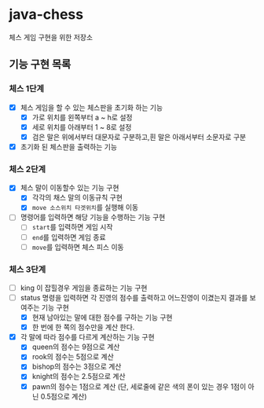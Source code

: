 # java-chess
체스 게임 구현을 위한 저장소

## 기능 구현 목록
### 체스 1단계
- [x] 체스 게임을 할 수 있는 체스판을 초기화 하는 기능
    - [x] 가로 위치를 왼쪽부터 a ~ h로 설정
    - [x] 세로 위치를 아래부터 1 ~ 8로 설정
    - [x] 검은 말은 위에서부터 대문자로 구분하고,흰 말은 아래서부터 소문자로 구분
- [x] 초기화 된 체스판을 출력하는 기능

### 체스 2단계
- [x] 체스 말이 이동할수 있는 기능 구현
    - [x] 각각의 채스 말의 이동규칙 구현
    - [x] `move 소스위치 타겟위치`를 실행해 이동
- [ ] 명령어를 입력하면 해당 기능을 수행하는 기능 구현
    - [ ] `start`를 입력하면 게임 시작
    - [ ] `end`를 입력하면 게임 종료
    - [ ] `move`를 입력하면 체스 피스 이동

### 체스 3단계
- [ ] king 이 잡힐경우 게임을 종료하는 기능 구현
- [ ] status 명령을 입력하면 각 진영의 점수를 출력하고 어느진영이 이겼는지 결과를 보여주는 기능 구현 
    - [x] 현재 남아있는 말에 대한 점수를 구하는 기능 구현
    - [x] 한 번에 한 쪽의 점수만을 계산 한다.
- [x] 각 말에 따라 점수를 다르게 계산하는 기능 구현
    - [x] queen의 점수는 9점으로 계산
    - [x] rook의 점수는 5점으로 계산
    - [x] bishop의 점수는 3점으로 계산
    - [x] knight의 점수는 2.5점으로 계산
    - [x] pawn의 점수는 1점으로 계산 (단, 세로줄에 같은 색의 폰이 있는 경우 1점이 아닌 0.5점으로 계산)